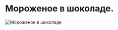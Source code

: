 # Мороженое в шоколаде.
![Мороженое в шоколаде]( ../../../../images/Kulinar/IceCream/ice-cream-chokolad.jpg 'Мороженое в шоколаде')
